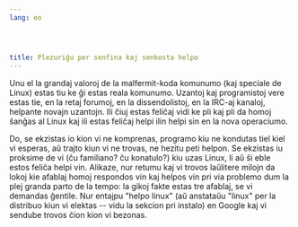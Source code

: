 ```yaml
---
lang: eo




title: Plezuriĝu per senfina kaj senkosta helpo
---
```


Unu el la grandaj valoroj de la malfermit-koda komunumo (kaj speciale de Linux) estas tiu ke ĝi estas reala komunumo. Uzantoj kaj programistoj vere estas tie, en la retaj forumoj, en la dissendolistoj, en la IRC-aj kanaloj, helpante novajn uzantojn. Ili ĉiuj estas feliĉaj vidi ke pli kaj pli da homoj ŝanĝas al Linux kaj ili estas feliĉaj helpi ilin helpi sin en la nova operaciumo.

Do, se ekzistas io kion vi ne komprenas, programo kiu ne kondutas tiel kiel vi esperas, aŭ trajto kiun vi ne trovas, ne hezitu peti helpon. Se ekzistas iu proksime de vi (ĉu familiano? ĉu konatulo?) kiu uzas Linux, li aŭ ŝi eble estos feliĉa helpi vin. Alikaze, nur retumu kaj vi trovos laŭlitere milojn da lokoj kie afablaj homoj respondos vin kaj helpos vin pri via problemo dum la plej granda parto de la tempo: la gikoj fakte estas tre afablaj, se vi demandas ĝentile. Nur entajpu "helpo linux" (aŭ anstataŭu "linux" per la distribuo kiun vi elektas -- vidu la sekcion pri instalo) en Google kaj vi sendube trovos ĉion kion vi bezonas.




